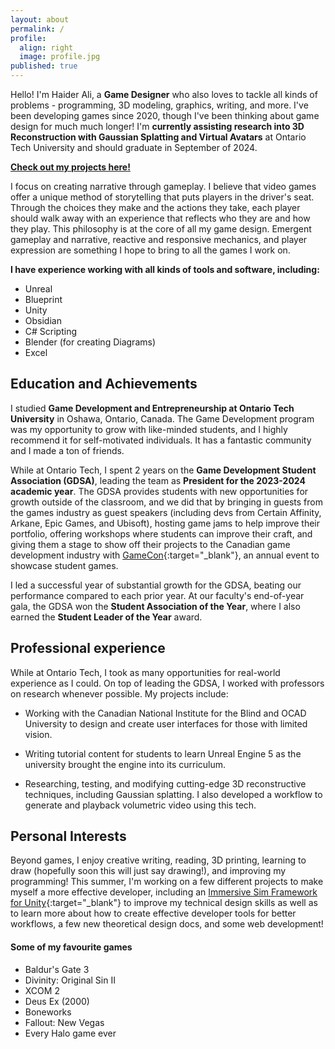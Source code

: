 ```yaml
---
layout: about
permalink: /
profile:
  align: right
  image: profile.jpg
published: true
---
```


Hello! I'm Haider Ali, a **Game Designer** who also loves to tackle all kinds of problems - programming, 3D modeling, graphics, writing, and more. I've been developing games since 2020, though I've been thinking about game design for much much longer! I'm **currently assisting research into 3D Reconstruction with Gaussian Splatting and Virtual Avatars** at Ontario Tech University and should graduate in September of 2024.

**[Check out my projects here!](https://sinbadthepoet.github.io/projects/)**

I focus on creating narrative through gameplay. I believe that video games offer a unique method of storytelling that puts players in the driver's seat. Through the choices they make and the actions they take, each player should walk away with an experience that reflects who they are and how they play. This philosophy is at the core of all my game design. Emergent gameplay and narrative, reactive and responsive mechanics, and player expression are something I hope to bring to all the games I work on.

**I have experience working with all kinds of tools and software, including:**
- Unreal
- Blueprint
- Unity
- Obsidian
- C# Scripting
- Blender (for creating Diagrams)
- Excel

## Education and Achievements ##

I studied **Game Development and Entrepreneurship at Ontario Tech University** in Oshawa, Ontario, Canada. The Game Development program was my opportunity to grow with like-minded students, and I highly recommend it for self-motivated individuals. It has a fantastic community and I made a ton of friends.

While at Ontario Tech, I spent 2 years on the **Game Development Student Association (GDSA)**, leading the team as **President for the 2023-2024 academic year**. The GDSA provides students with new opportunities for growth outside of the classroom, and we did that by bringing in guests from the games industry as guest speakers (including devs from Certain Affinity, Arkane, Epic Games, and Ubisoft), hosting game jams to help improve their portfolio, offering workshops where students can improve their craft, and giving them a stage to show off their projects to the Canadian game development industry with [GameCon](https://www.gamecon.ca/){:target="_blank"}, an annual event to showcase student games.

I led a successful year of substantial growth for the GDSA, beating our performance compared to each prior year. At our faculty's end-of-year gala, the GDSA won the **Student Association of the Year**, where I also earned the **Student Leader of the Year** award.

## Professional experience ##

While at Ontario Tech, I took as many opportunities for real-world experience as I could. On top of leading the GDSA, I worked with professors on research whenever possible. My projects include:
- Working with the Canadian National Institute for the Blind and OCAD University to design and create user interfaces for those with limited vision.

- Writing tutorial content for students to learn Unreal Engine 5 as the university brought the engine into its curriculum.

- Researching, testing, and modifying cutting-edge 3D reconstructive techniques, including Gaussian splatting. I also developed a workflow to generate and playback volumetric video using this tech.

## Personal Interests ##

Beyond games, I enjoy creative writing, reading, 3D printing, learning to draw (hopefully soon this will just say drawing!), and improving my programming! This summer, I'm working on a few different projects to make myself a more effective developer, including an [Immersive Sim Framework for Unity](https://sinbadthepoet.github.io/projects/1-1-balisset/){:target="_blank"} to improve my technical design skills as well as to learn more about how to create effective developer tools for better workflows, a few new theoretical design docs, and some web development!

#### Some of my favourite games ####
- Baldur's Gate 3 
- Divinity: Original Sin II
- XCOM 2
- Deus Ex (2000)
- Boneworks
- Fallout: New Vegas
- Every Halo game ever